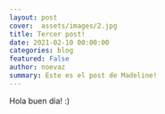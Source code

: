 ```yaml
---
layout: post
cover:  assets/images/2.jpg
title: Tercer post!
date: 2021-02-10 00:00:00
categories: blog
featured: False
author: noevaz
summary: Este es el post de Madeline!
---
```


Hola buen dia! :)